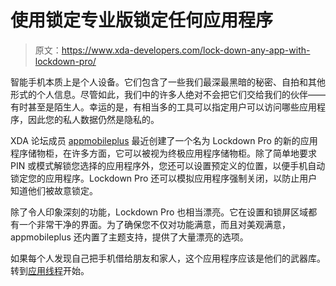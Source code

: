 # 使用锁定专业版锁定任何应用程序

> 原文：<https://www.xda-developers.com/lock-down-any-app-with-lockdown-pro/>

智能手机本质上是个人设备。它们包含了一些我们最深最黑暗的秘密、自拍和其他形式的个人信息。尽管如此，我们中的许多人绝对不会把它们交给我们的伙伴——有时甚至是陌生人。幸运的是，有相当多的工具可以指定用户可以访问哪些应用程序，因此您的私人数据仍然是隐私的。

XDA 论坛成员 [appmobileplus](http://forum.xda-developers.com/member.php?u=5460112) 最近创建了一个名为 Lockdown Pro 的新的应用程序储物柜，在许多方面，它可以被视为终极应用程序储物柜。除了简单地要求 PIN 或模式解锁您选择的应用程序外，您还可以设置预定义的位置，以便手机自动锁定您的应用程序。Lockdown Pro 还可以模拟应用程序强制关闭，以防止用户知道他们被故意锁定。

除了令人印象深刻的功能，Lockdown Pro 也相当漂亮。它在设置和锁屏区域都有一个非常干净的界面。为了确保您不仅对功能满意，而且对美观满意，appmobileplus 还内置了主题支持，提供了大量漂亮的选项。

如果每个人发现自己把手机借给朋友和家人，这个应用程序应该是他们的武器库。转到[应用线程](http://forum.xda-developers.com/showthread.php?t=2679305)开始。